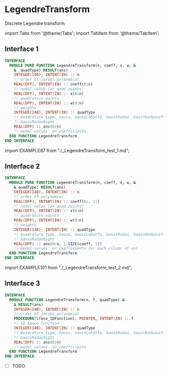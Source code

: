 # LegendreTransform

Discrete Legendre transform.

import Tabs from '@theme/Tabs';
import TabItem from '@theme/TabItem';

## Interface 1

<Tabs>
<TabItem value="interface" label="܀ Interface" default>

```fortran
INTERFACE
  MODULE PURE FUNCTION LegendreTransform(n, coeff, x, w, &
    &  quadType) RESULT(ans)
    INTEGER(I4B), INTENT(IN) :: n
    !! order of jacobi polynomial
    REAL(DFP), INTENT(IN) :: coeff(0:n)
    !! nodal value (at quad points)
    REAL(DFP), INTENT(IN) :: x(0:n)
    !! quadrature points
    REAL(DFP), INTENT(IN) :: w(0:n)
    !! weights
    INTEGER(I4B), INTENT(IN) :: quadType
    !! Quadrature type, Gauss, GaussLobatto, GaussRadau, GaussRadauLeft
    !! GaussRadauRight
    REAL(DFP) :: ans(0:n)
    !! modal values  or coefficients
  END FUNCTION LegendreTransform
END INTERFACE
```

</TabItem>

<TabItem value="example" label="️܀ See example">

import EXAMPLE87 from "./_LegendreTransform_test_1.md";

<EXAMPLE87 />

</TabItem>

<TabItem value="close" label="↢ ">

</TabItem>
</Tabs>

## Interface 2

<Tabs>
<TabItem value="interface" label="܀ Interface" default>

```fortran
INTERFACE
  MODULE PURE FUNCTION LegendreTransform(n, coeff, x, w, &
    & quadType) RESULT(ans)
    INTEGER(I4B), INTENT(IN) :: n
    !! order of polynomial
    REAL(DFP), INTENT(IN) :: coeff(0:, 1:)
    !! nodal value (at quad points)
    REAL(DFP), INTENT(IN) :: x(0:n)
    !! quadrature points
    REAL(DFP), INTENT(IN) :: w(0:n)
    !! weights
    INTEGER(I4B), INTENT(IN) :: quadType
    !! Quadrature type, Gauss, GaussLobatto, GaussRadau, GaussRadauLeft
    !! GaussRadauRight
    REAL(DFP) :: ans(0:n, 1:SIZE(coeff, 2))
    !! modal values  or coefficients for each column of val
  END FUNCTION LegendreTransform
END INTERFACE
```

</TabItem>

<TabItem value="example" label="️܀ See example">

import EXAMPLE101 from "./_LegendreTransform_test_2.md";

<EXAMPLE101 />

</TabItem>

<TabItem value="close" label="↢ ">

</TabItem>
</Tabs>

## Interface 3

<Tabs>
<TabItem value="interface" label="܀ Interface" default>

```fortran
INTERFACE
  MODULE FUNCTION LegendreTransform(n, f, quadType) &
    & RESULT(ans)
    INTEGER(I4B), INTENT(IN) :: n
    !! order of jacobi polynomial
    PROCEDURE(iface_1DFunction), POINTER, INTENT(IN) :: f
    !! 1D space function
    INTEGER(I4B), INTENT(IN) :: quadType
    !! Quadrature type, Gauss, GaussLobatto, GaussRadau, GaussRadauLeft
    !! GaussRadauRight
    REAL(DFP) :: ans(0:n)
    !! modal values  or coefficients
  END FUNCTION LegendreTransform
END INTERFACE
```

</TabItem>

<TabItem value="example" label="️܀ See example">

- [ ] TODO.

</TabItem>

<TabItem value="close" label="↢ ">

</TabItem>
</Tabs>
